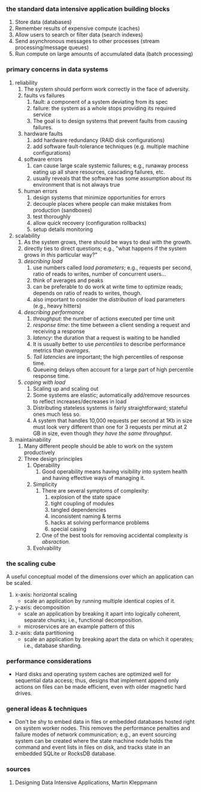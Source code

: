 
### the standard data intensive application building blocks

1. Store data (databases)
2. Remember results of expensive compute (caches)
3. Allow users to search or filter data (search indexes)
4. Send asynchronous messages to other processes (stream processing/message queues)
5. Run compute on large amounts of accumulated data (batch processing)

### primary concerns in data systems

1. reliability
	1. The system should perform work correctly in the face of adversity.
	2. faults vs failures
		1. fault: a component of a system deviating from its spec
		2. failure: the system as a whole stops providing its required service
		3. The goal is to design systems that prevent faults from causing failures.
	3. hardware faults
		1. add hardware redundancy (RAID disk configurations)
		2. add software fault-tolerance techniques (e.g. multiple machine configurations)
	4. software errors
		1. can cause large scale systemic failures; e.g., runaway process eating up all share resources, cascading failures, etc.
		2. usually reveals that the software has some assumption about its environment that is not always true
	5. human errors
		1. design systems that minimize opportunities for errors
		2. decouple places where people can make mistakes from production (sandboxes)
		3. test thoroughly
		4. allow quick recovery (configuration rollbacks)
		5. setup details monitoring
2. scalability
	1. As the system grows, there should be ways to deal with the growth.
	2. directly ties to direct questions; e.g., "what happens if the system grows in _this_ particular way?"
	3. _describing load_
		1. use numbers called _load parameters_; e.g., requests per second, ratio of reads to writes, number of concurrent users...
		2. think of averages and peaks
		3. can be preferable to do work at write time to optimize reads; depends on ratio of reads to writes, though.
		4. also important to consider the _distribution_ of load parameters (e.g., heavy hitters)
	4. _describing performance_
		1. _throughput_: the number of actions executed per time unit
		2. *response time*: the time between a client sending a request and receiving a response
		3. _latency_: the duration that a request is waiting to be handled
		4. It is usually better to use _percentiles_ to describe performance metrics than _averages_. 
		5. _Tail latencies_ are important; the high percentiles of response time.
		6. Queueing delays often account for a large part of high percentile response time.
	5. _coping with load_
		1. Scaling up and scaling out
		2. Some systems are elastic; automatically add/remove resources to reflect increases/decreases in load
		3. Distributing stateless systems is fairly straightforward; stateful ones much less so.
		4. A system that handles 10,000 requests per second at 1Kb in size must look very different than one for 3 requests per minut at 2 GB in size, even though _they have the same throughput_.
3. maintainability
	1. Many different people should be able to work on the system productively
	2. Three design principles
		1. Operability
			1. Good operability means having visibility into system health and having effective ways of managing it.
		2. Simplicity
			1. There are several symptoms of complexity:
				1. explosion of the state space
				2. tight coupling of modules
				3. tangled dependencies
				4. inconsistent naming & terms
				5. hacks at solving performance problems
				6. special casing
			2. One of the best tools for removing accidental complexity is _absraction_.
		3. Evolvability

### the scaling cube

A useful conceptual model of the dimensions over which an application can be scaled.

1. x-axis: horizontal scaling
	- scale an application by running multiple identical copies of it.
2. y-axis: decomposition
	- scale an application by breaking it apart into logically coherent, separate chunks; i.e., functional decomposition.
	- microservices are an example pattern of this
3. z-axis: data partitioning
	- scale an application by breaking apart the data on which it operates; i.e., database sharding.


### performance considerations

- Hard disks and operating system caches are optimized well for sequential data access; thus, designs that implement append only actions on files can be made efficient, even with older magnetic hard drives.

### general ideas & techniques

- Don't be shy to embed data in files or embedded databases hosted right on system worker nodes. This removes the performance penalties and failure modes of network communication; e.g., an event sourcing system can be created where the state machine node holds the command and event lists in files on disk, and tracks state in an embedded SQLite or RocksDB database.

### sources

1. Designing Data Intensive Applications, Martin Kleppmann